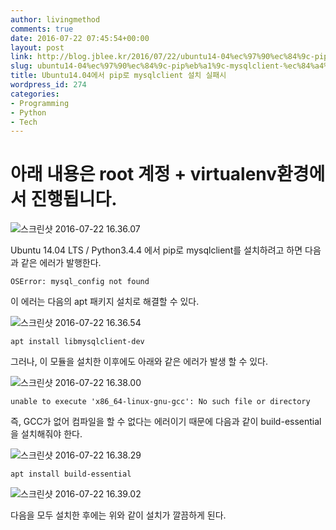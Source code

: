 ```yaml
---
author: livingmethod
comments: true
date: 2016-07-22 07:45:54+00:00
layout: post
link: http://blog.jblee.kr/2016/07/22/ubuntu14-04%ec%97%90%ec%84%9c-pip%eb%a1%9c-mysqlclient-%ec%84%a4%ec%b9%98-%ec%8b%a4%ed%8c%a8%ec%8b%9c/
slug: ubuntu14-04%ec%97%90%ec%84%9c-pip%eb%a1%9c-mysqlclient-%ec%84%a4%ec%b9%98-%ec%8b%a4%ed%8c%a8%ec%8b%9c
title: Ubuntu14.04에서 pip로 mysqlclient 설치 실패시
wordpress_id: 274
categories:
- Programming
- Python
- Tech
---
```


# 아래 내용은 root 계정 + virtualenv환경에서 진행됩니다.

![스크린샷 2016-07-22 16.36.07](https://livingmethod.files.wordpress.com/2016/07/e18489e185b3e1848fe185b3e18485e185b5e186abe18489e185a3e186ba-2016-07-22-16-36-07.png)

Ubuntu 14.04 LTS / Python3.4.4 에서 pip로 mysqlclient를 설치하려고 하면 다음과 같은 에러가 발행한다.

    
    OSError: mysql_config not found


이 에러는 다음의 apt 패키지 설치로 해결할 수 있다.

![스크린샷 2016-07-22 16.36.54](https://livingmethod.files.wordpress.com/2016/07/e18489e185b3e1848fe185b3e18485e185b5e186abe18489e185a3e186ba-2016-07-22-16-36-54.png)

    
    apt install libmysqlclient-dev


그러나, 이 모듈을 설치한 이후에도 아래와 같은 에러가 발생 할 수 있다.

![스크린샷 2016-07-22 16.38.00](https://livingmethod.files.wordpress.com/2016/07/e18489e185b3e1848fe185b3e18485e185b5e186abe18489e185a3e186ba-2016-07-22-16-38-00.png)

    
    unable to execute 'x86_64-linux-gnu-gcc': No such file or directory


즉, GCC가 없어 컴파일을 할 수 없다는 에러이기 때문에 다음과 같이 build-essential을 설치해줘야 한다.

![스크린샷 2016-07-22 16.38.29](https://livingmethod.files.wordpress.com/2016/07/e18489e185b3e1848fe185b3e18485e185b5e186abe18489e185a3e186ba-2016-07-22-16-38-29.png)

    
    apt install build-essential


![스크린샷 2016-07-22 16.39.02](https://livingmethod.files.wordpress.com/2016/07/e18489e185b3e1848fe185b3e18485e185b5e186abe18489e185a3e186ba-2016-07-22-16-39-02.png)

다음을 모두 설치한 후에는 위와 같이 설치가 깔끔하게 된다.
